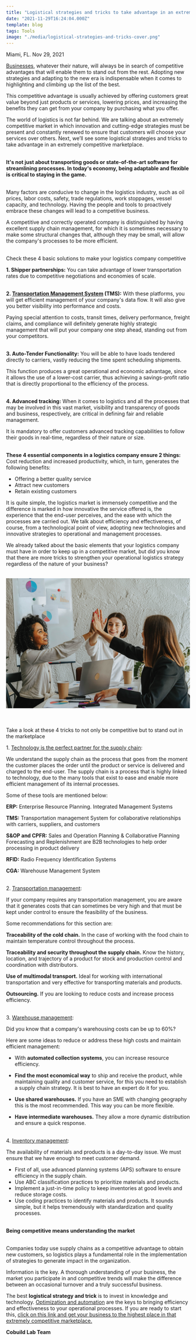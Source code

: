 ```yaml
---
title: "Logistical strategies and tricks to take advantage in an extremely competitive marketplace"
date: "2021-11-29T16:24:04.000Z"
template: blog
tags: Tools
image: "./media/logistical-strategies-and-tricks-cover.png"
---
```


Miami, FL. Nov 29, 2021

<a target="_blank" href="https://www.cobuildlab.com/services/enterprise-software-development">   Businesses</a>, whatever their nature, will always be in search of competitive advantages that will enable them to stand out from the rest. Adopting new strategies and adapting to the new era is indispensable when it comes to highlighting and climbing up the list of the best. 

This competitive advantage is usually achieved by offering customers great value beyond just products or services, lowering prices, and increasing the benefits they can get from your company by purchasing what you offer. 

The world of logistics is not far behind. We are talking about an extremely competitive market in which innovation and cutting-edge strategies must be present and constantly renewed to ensure that customers will choose your services over others. Next, we’ll see some logistical strategies and tricks to take advantage in an extremely competitive marketplace. <Br> </Br>

<b><title-2 align="centered"> It's not just about transporting goods or state-of-the-art software for streamlining processes. In today's economy, being adaptable and flexible is critical to staying in the game. </title-2></b> <Br> </Br>

Many factors are conducive to change in the logistics industry, such as oil prices, labor costs, safety, trade regulations, work stoppages, vessel capacity, and technology. Having the people and tools to proactively embrace these changes will lead to a competitive business. 

A competitive and correctly operated company is distinguished by having excellent supply chain management, for which it is sometimes necessary to make some structural changes that, although they may be small, will allow the company's processes to be more efficient. <Br> </Br>

<title-3 align="centered"> Check these 4 basic solutions to make your logistics company competitive </title-3>

<b><title-4>1. Shipper partnerships:</title-4></b> You can take advantage of lower transportation rates due to competitive negotiations and economies of scale. <Br> </Br>

<b><title-4>2. <a target="_blank" href="https://scholar.google.co.ve/scholar?q=Transportation+Management+Systems&hl=es&as_sdt=0&as_vis=1&oi=scholart">   Transportation Management System</a> (TMS):</title-4></b> With these platforms, you will get efficient management of your company's data flow. It will also give you better visibility into performance and costs.

Paying special attention to costs, transit times, delivery performance, freight claims, and compliance will definitely generate highly strategic management that will put your company one step ahead, standing out from your competitors. <Br> </Br>

<b><title-4>3. Auto-Tender Functionality:</title-4></b> You will be able to have loads tendered directly to carriers, vastly reducing the time spent scheduling shipments. 

This function produces a great operational and economic advantage, since it allows the use of a lower-cost carrier, thus achieving a savings-profit ratio that is directly proportional to the efficiency of the process. <Br> </Br>

<b><title-4>4. Advanced tracking:</title-4></b> When it comes to logistics and all the processes that may be involved in this vast market, visibility and transparency of goods and business, respectively, are critical in defining fair and reliable management. 

It is mandatory to offer customers advanced tracking capabilities to follow their goods in real-time, regardless of their nature or size. <Br> </Br>

<b>These 4 essential components in a logistics company ensure 2 things:</b> Cost reduction and increased productivity, which, in turn, generates the following benefits:

- Offering a better quality service
- Attract new customers
- Retain existing customers

It is quite simple, the logistics market is immensely competitive and the difference is marked in how innovative the service offered is, the experience that the end-user perceives, and the ease with which the processes are carried out. We talk about efficiency and effectiveness, of course, from a technological point of view, adopting new technologies and innovative strategies to operational and management processes. 

We already talked about the basic elements that your logistics company must have in order to keep up in a competitive market, but did you know that there are more tricks to strengthen your operational logistics strategy regardless of the nature of your business? <Br> </Br>

<center>
<img src="./media/logistical-strategies-and-tricks-1.png">
</center> <Br> </Br>

 <title-3 align="centered"> Take a look at these 4 tricks to not only be competitive but to stand out in the marketplace </title-3>
 
 <title-4>1. <a target="_blank" href="https://www.cobuildlab.com/blog/IoT-in-supply-chain-management/">   Technology is the perfect partner for the supply chain</a>:</title-4>
 
We understand the supply chain as the process that goes from the moment the customer places the order until the product or service is delivered and charged to the end-user. The supply chain is a process that is highly linked to technology, due to the many tools that exist to ease and enable more efficient management of its internal processes. 

Some of these tools are mentioned below: 

<b>ERP:</b> Enterprise Resource Planning. Integrated Management Systems

<b>TMS:</b> Transportation management System for collaborative relationships with carriers, suppliers, and customers

<b>S&OP and CPFR:</b> Sales and Operation Planning & Collaborative Planning Forecasting and Replenishment are B2B technologies to help order processing in product delivery

<b>RFID:</b> Radio Frequency Identification Systems

<b>CGA:</b> Warehouse Management System <Br> </Br>

<title-4>2. <a target="_blank" href="https://www.cobuildlab.com/blog/growth-that-the-global-transportation-and-logistics-software-market-will-have-between-2021-and-2028/">   Transportation management</a>:</title-4>

If your company requires any transportation management, you are aware that it generates costs that can sometimes be very high and that must be kept under control to ensure the feasibility of the business. 

Some recommendations for this section are:

<b>Traceability of the cold chain.</b> In the case of working with the food chain to maintain temperature control throughout the process. 

<b>Traceability and security throughout the supply chain.</b> Know the history, location, and trajectory of a product for stock and production control and coordination with distributors.

<b>Use of multimodal transport.</b> Ideal for working with international transportation and very effective for transporting materials and products. 

<b>Outsourcing.</b> If you are looking to reduce costs and increase process efficiency. <Br> </Br>

<title-4>3. <a target="_blank" href="https://www.cobuildlab.com/blog/IoT-is-impacting-Warehouse-Management-and-here-is-How/">   Warehouse management</a>:</title-4>

Did you know that a company's warehousing costs can be up to 60%?

Here are some ideas to reduce or address these high costs and maintain efficient management:

- With <b>automated collection systems</b>, you can increase resource efficiency.

- <b>Find the most economical way</b> to ship and receive the product, while maintaining quality and customer service, for this you need to establish a supply chain strategy. It is best to have an expert do it for you. 

- <b>Use shared warehouses.</b> If you have an SME with changing geography this is the most recommended. This way you can be more flexible.

- <b>Have intermediate warehouses.</b> They allow a more dynamic distribution and ensure a quick response. <Br> </Br>

 <title-4>4. <a target="_blank" href="https://www.cobuildlab.com/blog/Warehouse-and-Inventory-Management/">   Inventory management</a>:</title-4>

The availability of materials and products is a day-to-day issue. We must ensure that we have enough to meet customer demand. 

- First of all, use advanced planning systems (APS) software to ensure efficiency in the supply chain.
- Use ABC classification practices to prioritize materials and products. 
- Implement a just-in-time policy to keep inventories at good levels and reduce storage costs.
- Use coding practices to identify materials and products. It sounds simple, but it helps tremendously with standardization and quality processes. <Br> </Br>

<b><title-2 align="centered"> Being competitive means understanding the market </title-2></b> <Br> </Br>

Companies today use supply chains as a competitive advantage to obtain new customers, so logistics plays a fundamental role in the implementation of strategies to generate impact in the organization. 

Information is the key. A thorough understanding of your business, the market you participate in and competitive trends will make the difference between an occasional turnover and a truly successful business. 

The best <b>logistical strategy and trick</b> is to invest in knowledge and technology. 
<a target="_blank" href="https://www.cobuildlab.com/services/process-automation">   Optimization and automation</a> are the keys to bringing efficiency and effectiveness to your operational processes. If you are ready to start this, <a target="_blank" href="https://www.cobuildlab.com/">   click on this link and get your business to the highest place in that extremely competitive marketplace.</a>

<b><title-4>Cobuild Lab Team</title-4></b>

